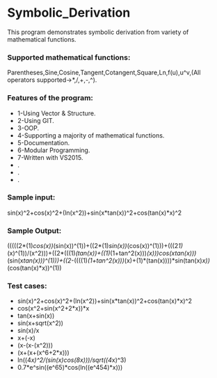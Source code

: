 # Symbolic_Derivation
This program demonstrates symbolic derivation from variety of mathematical functions.
### Supported mathematical functions:
Parentheses,Sine,Cosine,Tangent,Cotangent,Square,Ln,f(u),u^v,(All operators supported->*,/,+,-,^).
### Features of the program:
* 1-Using Vector & Structure.
* 2-Using GIT.
* 3-OOP.
* 4-Supporting a majority of mathematical functions.
* 5-Documentation.
* 6-Modular Programming.
* 7-Written with VS2015.
* .
* .
* .
### Sample input:
sin(x)^2+cos(x)^2+(ln(x^2))+sin(x*tan(x))^2+cos(tan(x)*x)^2
### Sample Output:
(((((2*(1)*cos(x))*(sin(x))^(1))+((2*(1)*sin(x))*(cos(x))^(1)))+(((2*1)*(x)^(1))/(x^2)))+((2*(((1)*(tan(x))+((1)*(1+tan^2(x)))*(x)))*cos(x*tan(x)))*(sin(x*tan(x)))^(1)))+((2*-((((1)*(1+tan^2(x)))*(x)+(1)*(tan(x))))*sin(tan(x)*x))*(cos(tan(x)*x))^(1))
### Test cases:
* sin(x)^2+cos(x)^2+(ln(x^2))+sin(x*tan(x))^2+cos(tan(x)*x)^2
* cos(x^2+sin(x^2+2*x))*x
* tan(x+sin(x))
* sin(x+sqrt(x^2))
* sin(x)/x
* x+(-x)
* (x-(x-(x^2)))
* (x+(x+(x^6+2*x)))
* ln((4*x)^2/(sin(x)*cos(8*x)))/sqrt((4*x)^3)
* 0.7*e^sin((e^65)*cos(ln((e^454)*x)))
